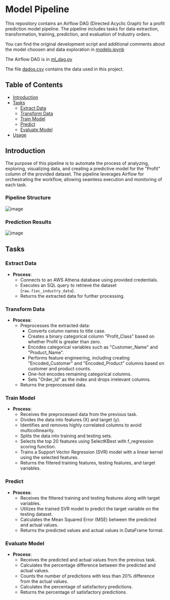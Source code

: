 # Model Pipeline

This repository contains an Airflow DAG (Directed Acyclic Graph) for a profit prediction model pipeline. The pipeline includes tasks for data extraction, transformation, training, prediction, and evaluation of Industry orders.

You can find the original development script and additional comments about the model choosen and data exploration in [modelo.ipynb](https://github.com/viniciusfjacinto/machine-learning-fiec/blob/main/modelo.ipynb)

The Airflow DAG is in [ml_dag.py](https://github.com/viniciusfjacinto/machine-learning-fiec/blob/main/dags/ml_dag.py)

The file [dados.csv](https://github.com/viniciusfjacinto/machine-learning-fiec/blob/main/dados.csv) contains the data used in this project.

## Table of Contents

- [Introduction](#introduction)
- [Tasks](#tasks)
  - [Extract Data](#extract-data)
  - [Transform Data](#transform-data)
  - [Train Model](#train-model)
  - [Predict](#predict)
  - [Evaluate Model](#evaluate-model)
- [Usage](#usage)

## Introduction

The purpose of this pipeline is to automate the process of analyzing, exploring, visualizing data, and creating a predictive model for the "Profit" column of the provided dataset. The pipeline leverages Airflow for orchestrating the workflow, allowing seamless execution and monitoring of each task.

### Pipeline Structure
![image](https://github.com/viniciusfjacinto/machine-learning-fiec/assets/87664450/a940ed7e-9586-48cd-95cc-2fb94a65fe7f)

### Prediction Results
![image](https://github.com/viniciusfjacinto/machine-learning-fiec/assets/87664450/b6b0badc-1166-496e-95bb-42f47f2d122f)

## Tasks

### Extract Data
- **Process**:
  - Connects to an AWS Athena database using provided credentials.
  - Executes an SQL query to retrieve the dataset (`raw.fiec_industry_data`).
  - Returns the extracted data for further processing.

### Transform Data
- **Process**:
  - Preprocesses the extracted data:
    - Converts column names to title case.
    - Creates a binary categorical column "Profit_Class" based on whether Profit is greater than zero.
    - Encodes categorical variables such as "Customer_Name" and "Product_Name".
    - Performs feature engineering, including creating "Encoded_Customer" and "Encoded_Product" columns based on customer and product counts.
    - One-hot encodes remaining categorical columns.
    - Sets "Order_Id" as the index and drops irrelevant columns.
  - Returns the preprocessed data.

### Train Model
- **Process**:
  - Receives the preprocessed data from the previous task.
  - Divides the data into features (X) and target (y).
  - Identifies and removes highly correlated columns to avoid multicollinearity.
  - Splits the data into training and testing sets.
  - Selects the top 20 features using SelectKBest with f_regression scoring function.
  - Trains a Support Vector Regression (SVR) model with a linear kernel using the selected features.
  - Returns the filtered training features, testing features, and target variables.

### Predict
- **Process**:
  - Receives the filtered training and testing features along with target variables.
  - Utilizes the trained SVR model to predict the target variable on the testing dataset.
  - Calculates the Mean Squared Error (MSE) between the predicted and actual values.
  - Returns the predicted values and actual values in DataFrame format.

### Evaluate Model
- **Process**:
  - Receives the predicted and actual values from the previous task.
  - Calculates the percentage difference between the predicted and actual values.
  - Counts the number of predictions with less than 20% difference from the actual values.
  - Calculates the percentage of satisfactory predictions.
  - Returns the percentage of satisfactory predictions.

